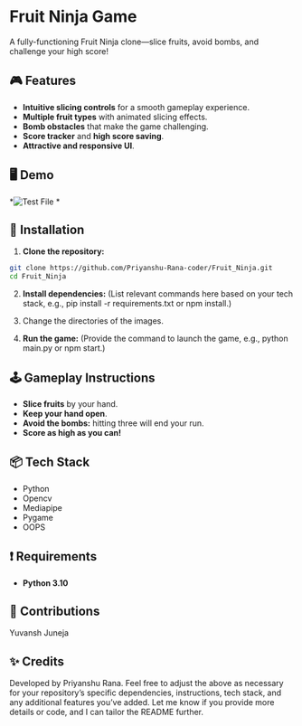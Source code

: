 # Fruit Ninja Game

A fully-functioning Fruit Ninja clone—slice fruits, avoid bombs, and challenge your high score!

## 🎮 Features

- **Intuitive slicing controls** for a smooth gameplay experience.
- **Multiple fruit types** with animated slicing effects.
- **Bomb obstacles** that make the game challenging.
- **Score tracker** and **high score saving**.
- **Attractive and responsive UI**.


## 🖥️ Demo

*![Test File](https://github.com/user-attachments/assets/893eb06d-ad54-4ad1-9935-ec447e29e131)
*

## 🚀 Installation

1. **Clone the repository:**

```bash
git clone https://github.com/Priyanshu-Rana-coder/Fruit_Ninja.git
cd Fruit_Ninja
```

2. **Install dependencies:**
(List relevant commands here based on your tech stack, e.g., pip install -r requirements.txt or npm install.)

3. Change the directories of the images.

4. **Run the game:**
(Provide the command to launch the game, e.g., python main.py or npm start.)

## 🕹️ Gameplay Instructions

- **Slice fruits** by your hand.
- **Keep your hand open**.
- **Avoid the bombs:** hitting three will end your run.
- **Score as high as you can!**


## 📦 Tech Stack

- Python
- Opencv
- Mediapipe
- Pygame
- OOPS


## ❗ Requirements

- **Python 3.10**



## 🤝 Contributions

Yuvansh Juneja


## ✨ Credits

Developed by Priyanshu Rana.
Feel free to adjust the above as necessary for your repository’s specific dependencies, instructions, tech stack, and any additional features you’ve added. Let me know if you provide more details or code, and I can tailor the README further.




